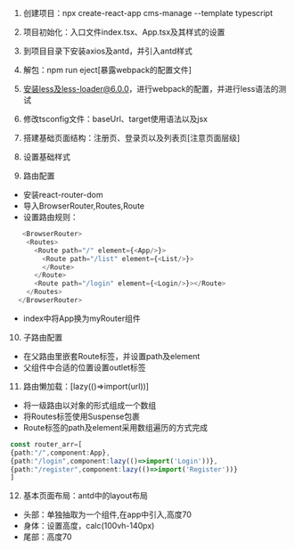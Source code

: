 1. 创建项目：npx create-react-app cms-manage --template typescript
2. 项目初始化：入口文件index.tsx、App.tsx及其样式的设置
3. 到项目目录下安装axios及antd，并引入antd样式
4. 解包：npm run eject[暴露webpack的配置文件]
5. 安装less及less-loader@6.0.0，进行webpack的配置，并进行less语法的测试
6. 修改tsconfig文件：baseUrl、target使用语法以及jsx
7. 搭建基础页面结构：注册页、登录页以及列表页[注意页面层级]
8. 设置基础样式

9. 路由配置
  * 安装react-router-dom
  * 导入BrowserRouter,Routes,Route
  * 设置路由规则：
```ts
   <BrowserRouter>
    <Routes>
      <Route path="/" element={<App/>}>
        <Route path="/list" element={<List/>}>
        </Route>
      </Route>
      <Route path="/login" element={<Login/>}></Route>
    </Routes>
  </BrowserRouter>
```
  * index中将App换为myRouter组件

10. 子路由配置
  * 在父路由里嵌套Route标签，并设置path及element
  * 父组件中合适的位置设置outlet标签

11. 路由懒加载：[lazy(()=>import(url))]
  * 将一级路由以对象的形式组成一个数组
  * 将Routes标签使用Suspense包裹
  * Route标签的path及element采用数组遍历的方式完成
  ```ts
  const router_arr=[
  {path:"/",component:App},
  {path:"/login",component:lazy(()=>import('Login'))},
  {path:"/register",component:lazy(()=>import('Register'))}
]
  ```

12. 基本页面布局：antd中的layout布局
  * 头部：单独抽取为一个组件,在app中引入,高度70
  * 身体：设置高度，calc(100vh-140px)
  * 尾部：高度70

